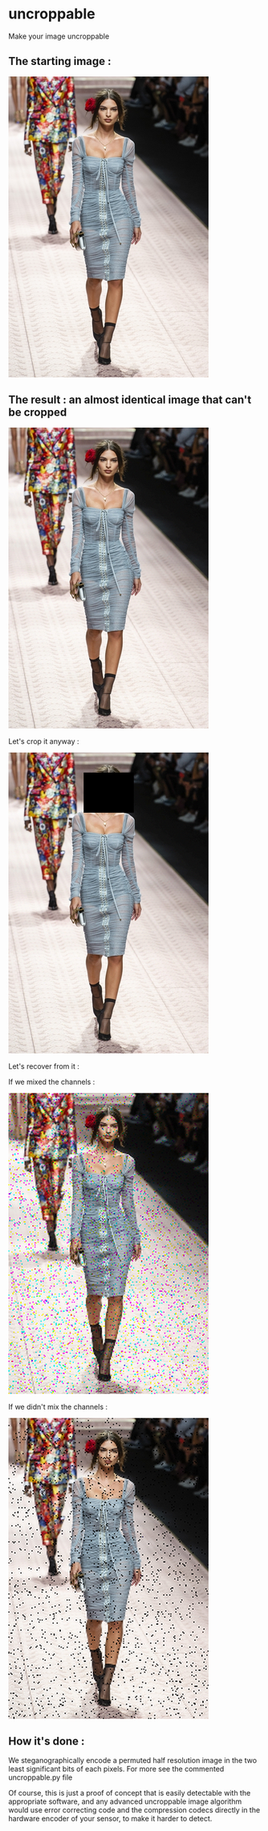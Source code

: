 # uncroppable
Make your image uncroppable

## The starting image :

![Original Image](original.jpg?raw=true "Original")

## The result : an almost identical image that can't be cropped

![Uncroppable Image](uncroppable.png?raw=true "Uncroppable")

Let's crop it anyway :

![Cropped Image](cropped.png?raw=true "cropped.png")

Let's recover from it : 

If we mixed the channels : 

![Recovered mixed Channel Image](recoveredMixedChannels.png?raw=true "recoveredMixedChannels.png")

If we didn't mix the channels : 

![Recovered Unmixed Channel Image](recoveredUnmixedChannels.png?raw=true "recoveredUnmixedChannels.png")

## How it's done : 

We steganographically encode a permuted half resolution image in the two least significant bits of each pixels.
For more see the commented uncroppable.py file

Of course, this is just a proof of concept that is easily detectable with the appropriate software, and any advanced uncroppable image algorithm would use error correcting code and the compression codecs directly in the hardware encoder of your sensor, to make it harder to detect.
